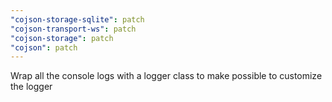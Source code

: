 ```yaml
---
"cojson-storage-sqlite": patch
"cojson-transport-ws": patch
"cojson-storage": patch
"cojson": patch
---
```


Wrap all the console logs with a logger class to make possible to customize the logger
